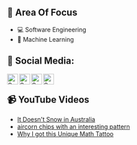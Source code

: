 ## 🧠 Area Of Focus

- 💻 Software Engineering
- 🤖 Machine Learning

## 📰 Social Media:

[<img align="left" alt="Somethea Siek | LinkedIn" width="25px" src="https://cdn.jsdelivr.net/npm/simple-icons@v3/icons/linkedin.svg" />][linkedin]
[<img align="left" alt="Somethea Siek | YouTube" width="25px" src="https://cdn.jsdelivr.net/npm/simple-icons@v3/icons/youtube.svg" />][youtube]
[<img align="left" alt="Somethea Siek | Instagram" width="25px" src="https://cdn.jsdelivr.net/npm/simple-icons@v3/icons/instagram.svg" />][instagram]
[<img align="left" alt="Somethea Siek | Facebook" width="25px" src="https://cdn.jsdelivr.net/npm/simple-icons@v3/icons/facebook.svg" />][facebook]

<br>

## 📹 YouTube Videos

<!-- YOUTUBE:START -->
- [It Doesn&#39;t Snow in Australia](https://www.youtube.com/watch?v=k78dty04DmE)
- [aircorn chips with an interesting pattern](https://www.youtube.com/watch?v=mCcCyc0uy_I)
- [Why I got this Unique Math Tattoo](https://www.youtube.com/watch?v=kr7ZrE-GYdU)
<!-- YOUTUBE:END -->

[linkedin]: https://www.linkedin.com/in/sometheasiek/
[youtube]: https://www.youtube.com/channel/UC7axd1HuwGRrcFL5bKG9niQ
[instagram]: https://www.instagram.com/sometheasiekswx2/
[facebook]: https://www.facebook.com/sometheasiekswx
